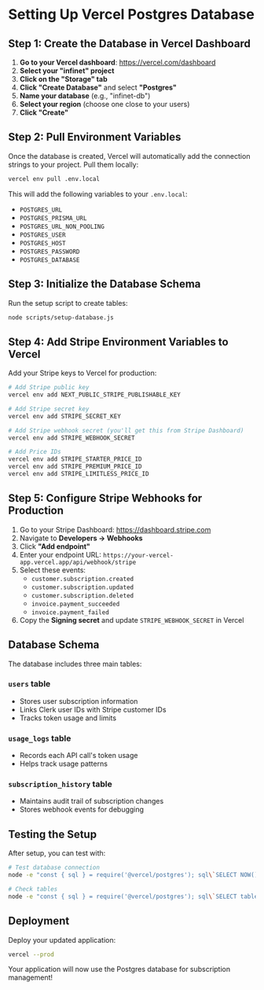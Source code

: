 # Setting Up Vercel Postgres Database

## Step 1: Create the Database in Vercel Dashboard

1. **Go to your Vercel dashboard**: https://vercel.com/dashboard
2. **Select your "infinet" project**
3. **Click on the "Storage" tab**
4. **Click "Create Database"** and select **"Postgres"**
5. **Name your database** (e.g., "infinet-db")
6. **Select your region** (choose one close to your users)
7. **Click "Create"**

## Step 2: Pull Environment Variables

Once the database is created, Vercel will automatically add the connection strings to your project. Pull them locally:

```bash
vercel env pull .env.local
```

This will add the following variables to your `.env.local`:
- `POSTGRES_URL`
- `POSTGRES_PRISMA_URL`
- `POSTGRES_URL_NON_POOLING`
- `POSTGRES_USER`
- `POSTGRES_HOST`
- `POSTGRES_PASSWORD`
- `POSTGRES_DATABASE`

## Step 3: Initialize the Database Schema

Run the setup script to create tables:

```bash
node scripts/setup-database.js
```

## Step 4: Add Stripe Environment Variables to Vercel

Add your Stripe keys to Vercel for production:

```bash
# Add Stripe public key
vercel env add NEXT_PUBLIC_STRIPE_PUBLISHABLE_KEY

# Add Stripe secret key
vercel env add STRIPE_SECRET_KEY

# Add Stripe webhook secret (you'll get this from Stripe Dashboard)
vercel env add STRIPE_WEBHOOK_SECRET

# Add Price IDs
vercel env add STRIPE_STARTER_PRICE_ID
vercel env add STRIPE_PREMIUM_PRICE_ID
vercel env add STRIPE_LIMITLESS_PRICE_ID
```

## Step 5: Configure Stripe Webhooks for Production

1. Go to your Stripe Dashboard: https://dashboard.stripe.com
2. Navigate to **Developers → Webhooks**
3. Click **"Add endpoint"**
4. Enter your endpoint URL: `https://your-vercel-app.vercel.app/api/webhook/stripe`
5. Select these events:
   - `customer.subscription.created`
   - `customer.subscription.updated`
   - `customer.subscription.deleted`
   - `invoice.payment_succeeded`
   - `invoice.payment_failed`
6. Copy the **Signing secret** and update `STRIPE_WEBHOOK_SECRET` in Vercel

## Database Schema

The database includes three main tables:

### `users` table
- Stores user subscription information
- Links Clerk user IDs with Stripe customer IDs
- Tracks token usage and limits

### `usage_logs` table
- Records each API call's token usage
- Helps track usage patterns

### `subscription_history` table
- Maintains audit trail of subscription changes
- Stores webhook events for debugging

## Testing the Setup

After setup, you can test with:

```bash
# Test database connection
node -e "const { sql } = require('@vercel/postgres'); sql\`SELECT NOW()\`.then(r => console.log('Connected!', r.rows[0]))"

# Check tables
node -e "const { sql } = require('@vercel/postgres'); sql\`SELECT table_name FROM information_schema.tables WHERE table_schema = 'public'\`.then(r => console.log('Tables:', r.rows))"
```

## Deployment

Deploy your updated application:

```bash
vercel --prod
```

Your application will now use the Postgres database for subscription management!
